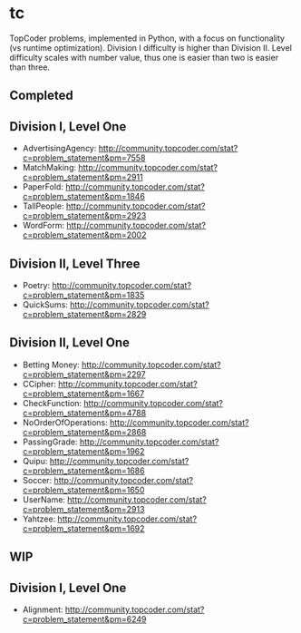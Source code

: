 tc
==

TopCoder problems, implemented in Python, with a focus on functionality (vs runtime optimization).  Division I difficulty is higher than Division II.  Level difficulty scales with number value, thus one is easier than two is easier than three.

Completed
---------

## Division I, Level One ##
- AdvertisingAgency:   http://community.topcoder.com/stat?c=problem_statement&pm=7558
- MatchMaking:         http://community.topcoder.com/stat?c=problem_statement&pm=2911
- PaperFold:           http://community.topcoder.com/stat?c=problem_statement&pm=1846
- TallPeople:          http://community.topcoder.com/stat?c=problem_statement&pm=2923
- WordForm:            http://community.topcoder.com/stat?c=problem_statement&pm=2002

## Division II, Level Three
- Poetry:              http://community.topcoder.com/stat?c=problem_statement&pm=1835
- QuickSums:           http://community.topcoder.com/stat?c=problem_statement&pm=2829

## Division II, Level One ##
- Betting Money:       http://community.topcoder.com/stat?c=problem_statement&pm=2297
- CCipher:             http://community.topcoder.com/stat?c=problem_statement&pm=1667
- CheckFunction:       http://community.topcoder.com/stat?c=problem_statement&pm=4788
- NoOrderOfOperations: http://community.topcoder.com/stat?c=problem_statement&pm=2868
- PassingGrade:        http://community.topcoder.com/stat?c=problem_statement&pm=1962
- Quipu:               http://community.topcoder.com/stat?c=problem_statement&pm=1686
- Soccer:              http://community.topcoder.com/stat?c=problem_statement&pm=1650
- UserName:            http://community.topcoder.com/stat?c=problem_statement&pm=2913
- Yahtzee:             http://community.topcoder.com/stat?c=problem_statement&pm=1692

WIP
---

## Division I, Level One ##
- Alignment:           http://community.topcoder.com/stat?c=problem_statement&pm=6249